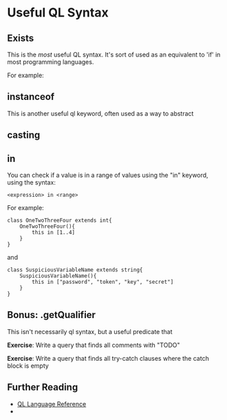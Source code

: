 # Useful QL Syntax

## Exists
This is the *most* useful QL syntax. It's sort of used as an equivalent to 'if' in most programming languages. 

For example:


## instanceof
This is another useful ql keyword, often used as a way to abstract 

## casting


## in 
You can check if a value is in a range of values using the "in" keyword, using the syntax: 

`<expression> in <range>`

For example: 

```
class OneTwoThreeFour extends int{
    OneTwoThreeFour(){
        this in [1..4]
    }
}
```

and

```
class SuspiciousVariableName extends string{
    SuspiciousVariableName(){
        this in ["password", "token", "key", "secret"]
    }
}
```

## Bonus: .getQualifier
This isn't necessarily ql syntax, but a useful predicate that


**Exercise**: Write a query that finds all comments with "TODO"

**Exercise**: Write a query that finds all try-catch clauses where the catch block is empty

## Further Reading
 - [QL Language Reference](https://codeql.github.com/docs/ql-language-reference/)
 - 